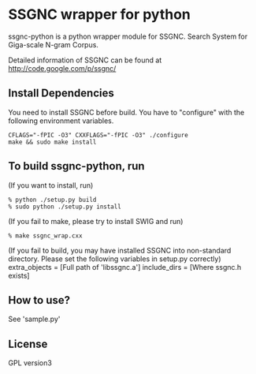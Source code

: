 SSGNC wrapper for python
==========================

ssgnc-python is a python wrapper module for SSGNC. Search System for Giga-scale N-gram Corpus.

Detailed information of SSGNC can be found at
http://code.google.com/p/ssgnc/

Install Dependencies
--------------------

You need to install SSGNC before build.
You have to "configure" with the following environment variables.

    CFLAGS="-fPIC -O3" CXXFLAGS="-fPIC -O3" ./configure
    make && sudo make install

To build ssgnc-python, run
--------------------
  (If you want to install, run)

    % python ./setup.py build
    % sudo python ./setup.py install


  (If you fail to make, please try to install SWIG and run)

    % make ssgnc_wrap.cxx

  (If you fail to build, you may have installed SSGNC into non-standard directory.
	Please set the following variables in setup.py correctly)
	       extra_objects = [Full path of 'libssgnc.a']
	       include_dirs = [Where ssgnc.h exists]

How to use?
--------------------

  See 'sample.py'

License
--------------------

GPL version3
